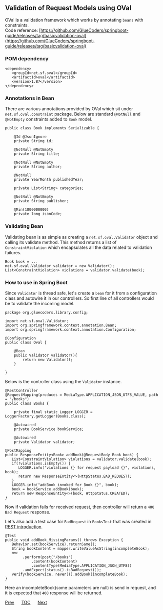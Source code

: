 ## Validation of Request Models using OVal  

OVal is a validation framework which works by annotating `beans` with constraints.  
Code reference: [https://github.com/GlueCoders/springboot-guide/releases/tag/basicvalidation-oval](https://github.com/GlueCoders/springboot-guide/releases/tag/basicvalidation-oval)  

### POM dependency  
```
<dependency>
   <groupId>net.sf.oval</groupId>
   <artifactId>oval</artifactId>
   <version>1.87</version>
</dependency>
```  

### Annotations in Bean

There are various annotations provided by OVal which sit under `net.sf.oval.constraint` package. Below are standard `@NotNull` and `@NotEmpty` constraints added to `Book` model.  
```
public class Book implements Serializable {

    @Id @JsonIgnore
    private String id;
    
    @NotNull @NotEmpty
    private String title;
    
    @NotNull @NotEmpty
    private String author;
    
    @NotNull
    private YearMonth publishedYear;
    
    private List<String> categories;
    
    @NotNull @NotEmpty
    private String publisher;
    
    @Min(1000000000)
    private long isbnCode;
```  

### Validating Bean
Validating bean is as simple as creating a `net.sf.oval.Validator` object and calling its validate method. This method returns a list of `ConstraintViolation` which encapsulates all the data related to validation failures.
```
Book book = ...
net.sf.oval.Validator validator = new Validator();
List<ConstraintViolation> violations = validator.validate(book);
```

### How to use in Spring Boot  
Since `Validator` is thread safe, let's create a `bean` for it from a configuration class and autowire it in our controllers. So first line of all controllers would be to validate the incoming model.

```
package org.gluecoders.library.config;

import net.sf.oval.Validator;
import org.springframework.context.annotation.Bean;
import org.springframework.context.annotation.Configuration;

@Configuration
public class Oval {

    @Bean
    public Validator validator(){
        return new Validator();
    }

}
```

Below is the controller class using the `Validator` instance.

```
@RestController
@RequestMapping(produces = MediaType.APPLICATION_JSON_UTF8_VALUE, path = "/books")
public class Books {

    private final static Logger LOGGER = LoggerFactory.getLogger(Books.class);

    @Autowired
    private BookService bookService;

    @Autowired
    private Validator validator;
```

```
@PostMapping
public ResponseEntity<Book> addBook(@RequestBody Book book) {
   List<ConstraintViolation> violations = validator.validate(book);
   if(!violations.isEmpty()) {
      LOGGER.info("violations {} for request payload {}", violations, book);
      return new ResponseEntity<>(HttpStatus.BAD_REQUEST);
   }
   LOGGER.info("addBook invoked for Book {}", book);
   book = bookService.addBook(book);
   return new ResponseEntity<>(book, HttpStatus.CREATED);
}
```  
Now if validation fails for received request, then controller will return a `400 Bad Request` response.


Let's also add a test case for `BadRequest` in `BooksTest` that was created in [REST introduction](/testing-rest-webmvctest.md).

```
@Test
public void addBook_MissingParams() throws Exception {
   Behavior.set(bookService).returnSame();
   String bookContent = mapper.writeValueAsString(incompleteBook);
   mvc
        .perform(post("/books")
            .content(bookContent)
            .contentType(MediaType.APPLICATION_JSON_UTF8))
        .andExpect(status().isBadRequest());
   verify(bookService, never()).addBook(incompleteBook);
}
```
Here an incompleteBook(some parameters are null) is send in request, and it is expected that `400` response will be returned.

[Prev](/testing-mongodb-springdata.md)&nbsp;&nbsp;&nbsp;&nbsp;&nbsp;&nbsp;[TOC](/TOC.md)&nbsp;&nbsp;&nbsp;&nbsp;&nbsp;&nbsp;[Next](#)

